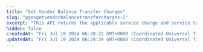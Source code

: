 ```yaml
---
title: "Get Vendor Balance Transfer Charges"
slug: "pgesgetvendorbalancetransfercharges-1"
excerpt: "This API returns the applicable service charge and service tax for a vendor balance transfer, based on the provided amount and rate type."
hidden: false
createdAt: "Fri Jul 19 2024 06:28:22 GMT+0000 (Coordinated Universal Time)"
updatedAt: "Fri Jul 19 2024 06:29:39 GMT+0000 (Coordinated Universal Time)"
---
```

